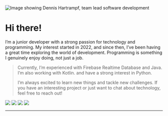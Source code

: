 <img src="https://t3.ftcdn.net/jpg/07/32/10/90/360_F_732109080_4lXwGofazqAiysUpcCnrbflsNOl9EMdW.jpg" alt="Image showing Dennis Hartrampf, team lead software development">

<h1><b>Hi there!</b></h1>  I’m a junior developer with a strong passion for technology and programming. My interest started in 2022, and since then, I’ve been having a great time exploring the world of development.
Programming is something I genuinely enjoy doing, not just a job.

<blockquote>Currently, I’m experienced with Firebase Realtime Database and Java. I’m also working with Kotlin. and have a strong interest in Python.

I’m always excited to learn new things and tackle new challenges. If you have an interesting project or just want to chat about technology, feel free to reach out!</blockquote>

<!-- https://github-readme-stats.vercel.app/api?username=DennisHartrampf&show_icons=true -->
<p>
  <a href="#"><img src="https://img.shields.io/badge/Kotlin-Junior-_.svg?logo=kotlin"></a>
  <a href="#"><img src="https://img.shields.io/badge/Java-Junior-_.svg?logo=java"></a>
  <a href="#"><img src="https://img.shields.io/badge/Python-Junior-_.svg?logo=python"></a>
  <a href="#"><img src="https://img.shields.io/badge/Firebase-Junior-_.svg?logo=firebase"></a>
</p>



<hr>
